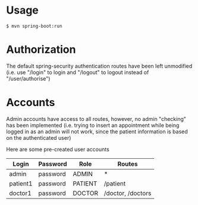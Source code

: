 # Usage

```
$ mvn spring-boot:run
```

# Authorization

The default spring-security authentication routes have been left unmodified (i.e. use "/login" to login and "/logout" to logout instead of "/user/authorise")

# Accounts

Admin accounts have access to all routes, however, no admin "checking" has been implemented (i.e. trying to insert an appointment while being logged in as an admin will not work, since the patient information is based on the authenticated user)

Here are some pre-created user accounts

| Login    | Password | Role    | Routes            |
| -------- | -------- | ------- | ----------------- |
| admin    | password | ADMIN   | *                 |
| patient1 | password | PATIENT | /patient          |
| doctor1  | password | DOCTOR  | /doctor, /doctors |
